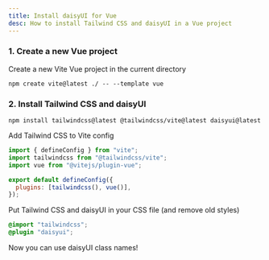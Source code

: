 ```yaml
---
title: Install daisyUI for Vue
desc: How to install Tailwind CSS and daisyUI in a Vue project
---
```


### 1. Create a new Vue project

Create a new Vite Vue project in the current directory

```sh:Terminal
npm create vite@latest ./ -- --template vue
```

### 2. Install Tailwind CSS and daisyUI

```sh:Terminal
npm install tailwindcss@latest @tailwindcss/vite@latest daisyui@latest
```

Add Tailwind CSS to Vite config

```js:vite.config.js
import { defineConfig } from "vite";
import tailwindcss from "@tailwindcss/vite";
import vue from "@vitejs/plugin-vue";

export default defineConfig({
  plugins: [tailwindcss(), vue()],
});
```

Put Tailwind CSS and daisyUI in your CSS file (and remove old styles)

```postcss:src/style.css
@import "tailwindcss";
@plugin "daisyui";
```

Now you can use daisyUI class names!
